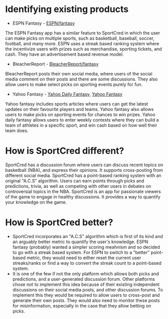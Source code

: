 # Identifying existing products
* ESPN Fantasy - [ESPN/fantasy](https://www.espn.com/fantasy/)

The ESPN Fantasy app has a similar feature to SportCred in which the user can make picks on multiple sports, such as basketball, baseball, soccer, football, and many more. ESPN uses a streak based ranking system where the incentivize users with prizes such as merchandise, sporting tickets, and cash. They have an advertisement based revenue model. 
* BleacherReport - [BleacherReport/fantasy](https://bleacherreport.com/fantasy-basketball)

BleacherReport posts their own social media, where users of the social media comment on their posts and there are some discussions. They also allow users to make select picks on sporting events purely for fun.  
* Yahoo Fantasy - [Yahoo Daily Fantasy](https://sports.yahoo.com/dailyfantasy/), [Yahoo Fantasy](https://sports.yahoo.com/fantasy/)

Yahoo fantasy includes sports articles where users can get the latest updates on their favourite players and teams. Yahoo fantasy also allows users to make picks on sporting events for chances to win prizes. Yahoo daily fantasy allows users to enter weekly contests where they can build a team of athletes in a specific sport, and win cash based on how well their team does.

# How is SportCred different?
SportCred has a discussion forum where users can discuss recent topics on basketball (NBA), and express their opinions. It supports cross-posting from different social media. SportCred has a point-based ranking system with an original "A.C.S" algorithm. Users can earn points through picks and predictions, trivia, as well as competing with other users in debates on controversial topics in the NBA. SportCred is an app for passionate viewers of the game to engage in healthy discussions. It provides a way to quantify your knowledge on the game.

# How is SportCred better?
* SportCred incorporates an "A.C.S" algorithm which is first of its kind and an arguably better metric to quantify the user's knowledge. ESPN fantasy (probably) wanted a simpler scoring meahnism and so decided to go with a streak based system. For ESPN to switch to a "better" point-based metric, they would need to either reset the current user streaks/ranks or find a way to convert the streak count to a point-based system.
* It is one of the few if not the only platform which allows both picks and predictions, and a user-generated discussion forum. Other platforms chose not to implement this idea because of their existing independent discussions on their social media posts, and other discussion forums. To implement this they would be required to allow users to cross-post and generate their own posts. They would also need to monitor these posts for misinformation, especially in the case that they allow betting on picks.
